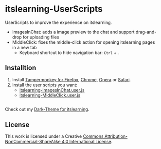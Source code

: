 # itslearning-UserScripts
UserScripts to improve the experience on itslearning.
- ImagesInChat: adds a image preview to the chat and support drag-and-drop for uploading files
- MiddleClick: fixes the middle-click action for opening itslearning pages in a new tab
    - Keyboard shortcut to hide navigation bar: `Ctrl` + `.`

## Installtion
1. Install [Tampermonkey for Firefox](https://tampermonkey.net/?ext=dhdg&browser=firefox), [Chrome](https://tampermonkey.net/?ext=dhdg&browser=chrome), [Opera](https://tampermonkey.net/?ext=dhdg&browser=opera) or [Safari](https://tampermonkey.net/?ext=dhdg&browser=safari).
2. Install the user scripts you want:
    - [itslearning-ImagesInChat.user.js](https://raw.githubusercontent.com/Drumber/itslearning-UserScripts/master/itslearning-ImagesInChat.user.js)
    - [itslearning-MiddleClick.user.js](https://raw.githubusercontent.com/Drumber/itslearning-UserScripts/master/itslearning-MiddleClick.user.js)

##
Check out my [Dark-Theme for itslearning](https://github.com/Drumber/Dark-itslearning).

## License
This work is licensed under a Creative [Commons Attribution-NonCommercial-ShareAlike 4.0 International License](https://creativecommons.org/licenses/by-nc-sa/4.0/).
